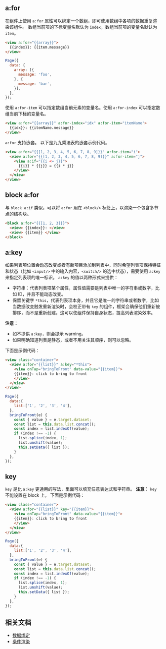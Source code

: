## a:for
在组件上使用 `a:for` 属性可以绑定一个数组，即可使用数组中各项的数据重复渲染该组件。
数组当前项的下标变量名默认为 `index`，数组当前项的变量名默认为 `item`。
```html
<view a:for="{{array}}">
  {{index}}: {{item.message}}
</view>
```

```javascript
Page({
  data: {
    array: [{
      message: 'foo',
    }, {
      message: 'bar',
    }],
  },
});
```
使用 `a:for-item` 可以指定数组当前元素的变量名。使用 `a:for-index` 可以指定数组当前下标的变量名。
```html
<view a:for="{{array}}" a:for-index="idx" a:for-item="itemName">
  {{idx}}: {{itemName.message}}
</view>
```
`a:for` 支持嵌套。 以下是九九乘法表的嵌套示例代码。
```html
<view a:for="{{[1, 2, 3, 4, 5, 6, 7, 8, 9]}}" a:for-item="i">
  <view a:for="{{[1, 2, 3, 4, 5, 6, 7, 8, 9]}}" a:for-item="j">
    <view a:if="{{i <= j}}">
      {{i}} * {{j}} = {{i * j}}
    </view>
  </view>
</view>
```

## block a:for
与 `block a:if` 类似，可以将 `a:for` 用在 `<block/>` 标签上，以渲染一个包含多节点的结构块。
```html
<block a:for="{{[1, 2, 3]}}">
  <view> {{index}}: </view>
  <view> {{item}} </view>
</block>
```

## a:key
如果列表项位置会动态改变或者有新项目添加到列表中，同时希望列表项保持特征和状态（比如 `<input/>` 中的输入内容，`<switch/>` 的选中状态），需要使用 `a:key` 来指定列表项的唯一标识。
`a:key` 的值以两种形式来提供：

- 字符串：代表列表项某个属性，属性值需要是列表中唯一的字符串或数字，比如 ID，并且不能动态改变。
- 保留关键字 `*this`，代表列表项本身，并且它是唯一的字符串或者数字，比如当数据改变触发重新渲染时，会校正带有 `key` 的组件，框架会确保他们重新被排序，而不是重新创建，这可以使组件保持自身状态，提高列表渲染效率。


**注意：**

- 如不提供 `a:key`，则会提示 warning。
- 如果明确知道列表是静态，或者不用关注其顺序，则可以忽略。


下面是示例代码：
```html
<view class="container">
  <view a:for="{{list}}" a:key="*this">
    <view onTap="bringToFront" data-value="{{item}}">
    {{item}}: click to bring to front
    </view>
  </view>
</view>
```

```javascript
Page({
  data:{
    list:['1', '2', '3', '4'],
  },
  bringToFront(e) {
    const { value } = e.target.dataset;
    const list = this.data.list.concat();
    const index = list.indexOf(value);
    if (index !== -1) {
      list.splice(index, 1);
      list.unshift(value);
      this.setData({ list });
    }
  },
});
```

## key
`key` 是比 `a:key` 更通用的写法，里面可以填充任意表达式和字符串。
**注意：** `key` 不能设置在 block 上。
下面是示例代码：
```html
<view class="container">
  <view a:for="{{list}}" key="{{item}}">
    <view onTap="bringToFront" data-value="{{item}}">
    {{item}}: click to bring to front
    </view>
  </view>
</view>
```


```javascript
Page({
  data:{
    list:['1', '2', '3', '4'],
  },
  bringToFront(e) {
    const { value } = e.target.dataset;
    const list = this.data.list.concat();
    const index = list.indexOf(value);
    if (index !== -1) {
      list.splice(index, 1);
      list.unshift(value);
      this.setData({ list });
    }
  },
});
```

## 相关文档

- [数据绑定](https://opendocs.alipay.com/mini/framework/data-binding)
- [条件渲染](https://opendocs.alipay.com/mini/framework/conditional-render)

